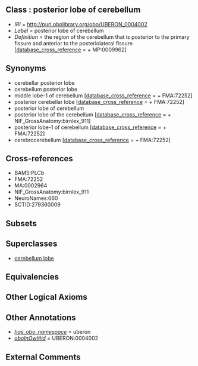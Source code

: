 
## Class : posterior lobe of cerebellum

 * *IRI* = http://purl.obolibrary.org/obo/UBERON_0004002
 * *Label* = posterior lobe of cerebellum
 * *Definition* = the region of the cerebellum that is posterior to the primary fissure and anterior to the posteriolateral fissure [[database_cross_reference](../../ef/oboInOwl#hasDbXref.md) =  + MP:0009962]

## Synonyms

 * cerebellar posterior lobe
 * cerebellum posterior lobe
 * middle lobe-1 of cerebellum [[database_cross_reference](../../ef/oboInOwl#hasDbXref.md) =  + FMA:72252]
 * posterior cerebellar lobe [[database_cross_reference](../../ef/oboInOwl#hasDbXref.md) =  + FMA:72252]
 * posterior lobe of cerebellum
 * posterior lobe of the cerebellum [[database_cross_reference](../../ef/oboInOwl#hasDbXref.md) =  + NIF_GrossAnatomy:birnlex_911]
 * posterior lobe-1 of cerebellum [[database_cross_reference](../../ef/oboInOwl#hasDbXref.md) =  + FMA:72252]
 * cerebrocerebellum [[database_cross_reference](../../ef/oboInOwl#hasDbXref.md) =  + FMA:72252]

## Cross-references

 * BAMS:PLCb
 * FMA:72252
 * MA:0002964
 * NIF_GrossAnatomy:birnlex_911
 * NeuroNames:660
 * SCTID:279360009

## Subsets


## Superclasses

 * [cerebellum lobe](../../UBERON/93/UBERON_0005293.md)

## Equivalencies


## Other Logical Axioms


## Other Annotations

 * *[has_obo_namespace](../../ce/oboInOwl#hasOBONamespace.md)* = uberon
 * *[oboInOwl#id](../../id/oboInOwl#id.md)* = UBERON:0004002

## External Comments

